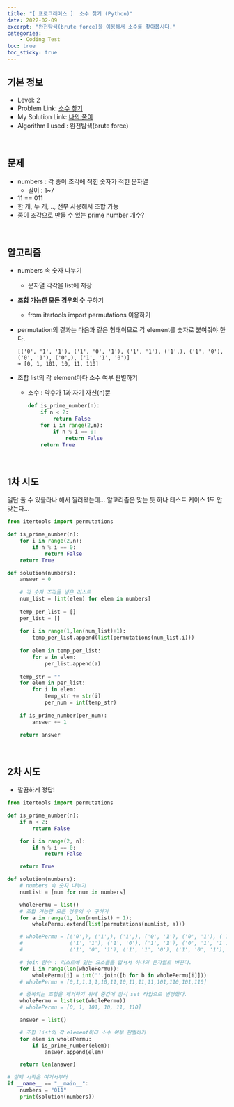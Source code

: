 ```yaml
---
title: "[ 프로그래머스 ]  소수 찾기 (Python)"
date: 2022-02-09
excerpt: "완전탐색(brute force)을 이용해서 소수를 찾아봅시다."
categories: 
    - Coding Test
toc: true
toc_sticky: true
---
```



## 기본 정보

- Level: 2
- Problem Link: [소수 찾기](https://programmers.co.kr/learn/courses/30/lessons/42839)
- My Solution Link: [나의 풀이](https://github.com/claire-1125/AlgoStudy/blob/main/Programmers/BruteForce/search_prime_number.py)
- Algorithm I used : 완전탐색(brute force)

<br/>

## 문제

- numbers : 각 종이 조각에 적힌 숫자가 적힌 문자열
    - 길이 : 1~7
- 11 == 011
- 한 개, 두 개, .., 전부 사용해서 조합 가능
- 종이 조각으로 만들 수 있는 prime number 개수?

<br/>

## 알고리즘

- numbers 속 숫자 나누기
    - 문자열 각각을 list에 저장
- **조합 가능한 모든 경우의 수** 구하기
    - from itertools import permutations 이용하기
- permutation의 결과는 다음과 같은 형태이므로 각 element를 숫자로 붙여줘야 한다.
    
    ```
    [('0', '1', '1'), ('1', '0', '1'), ('1', '1'), ('1',), ('1', '0'), ('0', '1'), ('0',), ('1', '1', '0')]
    → [0, 1, 101, 10, 11, 110]
    ```
    
- 조합 list의 각 element마다 소수 여부 판별하기
    - 소수 : 약수가 1과 자기 자신(n)뿐
        
        ```python
        def is_prime_number(n):
        	if n < 2:
        		return False
        	for i in range(2,n):
        		if n % i == 0:
        			return False
        	return True
        ```
        
<br/>

## 1차 시도

일단 풀 수 있을라나 해서 찔러봤는데... 알고리즘은 맞는 듯 하나 테스트 케이스 1도 안 맞는다...

```python
from itertools import permutations

def is_prime_number(n):
	for i in range(2,n):
		if n % i == 0:
			return False
	return True

def solution(numbers):
    answer = 0
    
    # 각 숫자 조각들 넣은 리스트
    num_list = [int(elem) for elem in numbers]
    
    temp_per_list = []
    per_list = []
    
    for i in range(1,len(num_list)+1):
        temp_per_list.append(list(permutations(num_list,i)))
        
    for elem in temp_per_list:
        for a in elem:
            per_list.append(a)
            
    temp_str = ""
    for elem in per_list:
        for i in elem:
            temp_str += str(i)
            per_num = int(temp_str)
    
    if is_prime_number(per_num):
        answer += 1

    return answer
```

<br/>

## 2차 시도

- 깔끔하게 정답!

```python
from itertools import permutations

def is_prime_number(n):
    if n < 2:
        return False

    for i in range(2, n):
        if n % i == 0:
            return False

    return True

def solution(numbers):
    # numbers 속 숫자 나누기
    numList = [num for num in numbers]

    wholePermu = list()
    # 조합 가능한 모든 경우의 수 구하기
    for a in range(1, len(numList) + 1):
        wholePermu.extend(list(permutations(numList, a)))

    # wholePermu = [('0',), ('1',), ('1',), ('0', '1'), ('0', '1'), ('1', '0'),
    #               ('1', '1'), ('1', '0'), ('1', '1'), ('0', '1', '1'), ('0', '1', '1'),
    #               ('1', '0', '1'), ('1', '1', '0'), ('1', '0', '1'), ('1', '1', '0')]

    # join 함수 : 리스트에 있는 요소들을 합쳐서 하나의 문자열로 바꾼다.
    for i in range(len(wholePermu)):
        wholePermu[i] = int(''.join([b for b in wholePermu[i]]))
    # wholePermu = [0,1,1,1,1,10,11,10,11,11,11,101,110,101,110]

    # 중복되는 조합을 제거하기 위해 중간에 잠시 set 타입으로 변경했다.
    wholePermu = list(set(wholePermu))
    # wholePermu = [0, 1, 101, 10, 11, 110]

    answer = list()

    # 조합 list의 각 element마다 소수 여부 판별하기
    for elem in wholePermu:
        if is_prime_number(elem):
            answer.append(elem)

    return len(answer)

# 실제 시작은 여기서부터
if __name__ == "__main__":
    numbers = "011"
    print(solution(numbers))
```
